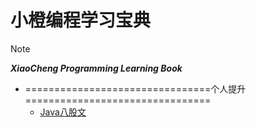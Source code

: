 # 小橙编程学习宝典  

> [!note]
> ***XiaoCheng Programming Learning Book***
>

* ================================个人提升================================
  * [Java八股文](https://zhuanlan.zhihu.com/p/660378669)